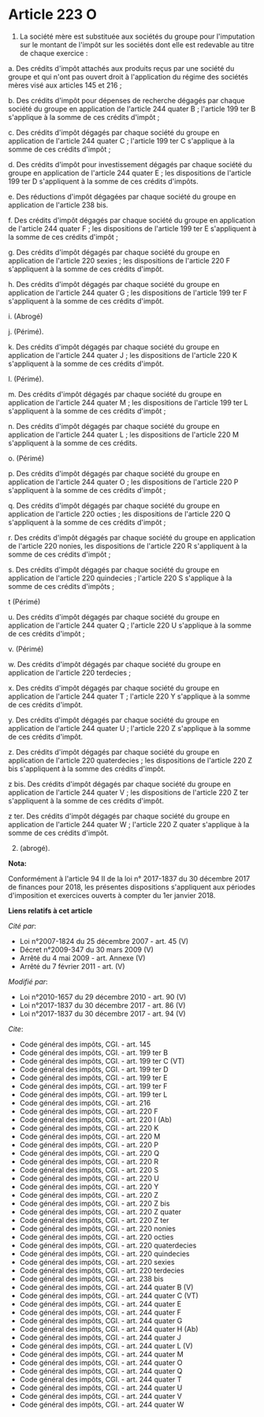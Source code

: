 # Article 223 O

1. La société mère est substituée aux sociétés du groupe pour l'imputation sur le montant de l'impôt sur les sociétés dont
elle est redevable au titre de chaque exercice :

a. Des crédits d'impôt attachés aux produits reçus par une société du groupe et qui n'ont pas ouvert droit à l'application du
régime des sociétés mères visé aux articles 145 et 216 ;

b. Des crédits d'impôt pour dépenses de recherche dégagés par chaque société du groupe en application de l'article 244 quater
B ; l'article 199 ter B s'applique à la somme de ces crédits d'impôt ;

c. Des crédits d'impôt dégagés par chaque société du groupe en application de l'article 244 quater C ; l'article 199 ter C
s'applique à la somme de ces crédits d'impôt ;

d. Des crédits d'impôt pour investissement dégagés par chaque société du groupe en application de l'article 244 quater E ;
les dispositions de l'article 199 ter D s'appliquent à la somme de ces crédits d'impôts.

e. Des réductions d'impôt dégagées par chaque société du groupe en application de l'article 238 bis.

f. Des crédits d'impôt dégagés par chaque société du groupe en application de l'article 244 quater F ; les dispositions de
l'article 199 ter E s'appliquent à la somme de ces crédits d'impôt ;

g. Des crédits d'impôt dégagés par chaque société du groupe en application de l'article 220 sexies ; les dispositions de
l'article 220 F s'appliquent à la somme de ces crédits d'impôt.

h. Des crédits d'impôt dégagés par chaque société du groupe en application de l'article 244 quater G ; les dispositions de
l'article 199 ter F s'appliquent à la somme de ces crédits d'impôt.

i. (Abrogé)

j. (Périmé).

k. Des crédits d'impôt dégagés par chaque société du groupe en application de l'article 244 quater J ; les dispositions de
l'article 220 K s'appliquent à la somme de ces crédits d'impôt.

l. (Périmé).

m. Des crédits d'impôt dégagés par chaque société du groupe en application de l'article 244 quater M ; les dispositions de
l'article 199 ter L s'appliquent à la somme de ces crédits d'impôt ;

n. Des crédits d'impôt dégagés par chaque société du groupe en application de l'article 244 quater L ; les dispositions de
l'article 220 M s'appliquent à la somme de ces crédits.

o. (Périmé)

p. Des crédits d'impôt dégagés par chaque société du groupe en application de l'article 244 quater O ; les dispositions de
l'article 220 P s'appliquent à la somme de ces crédits d'impôt ;

q. Des crédits d'impôt dégagés par chaque société du groupe en application de l'article 220 octies ; les dispositions de
l'article 220 Q s'appliquent à la somme de ces crédits d'impôt ;

r. Des crédits d'impôt dégagés par chaque société du groupe en application de l'article 220 nonies, les dispositions de
l'article 220 R s'appliquent à la somme de ces crédits d'impôt ;

s. Des crédits d'impôt dégagés par chaque société du groupe en application de l'article 220 quindecies ; l'article 220 S
s'applique à la somme de ces crédits d'impôts ;

t (Périmé)

u. Des crédits d'impôt dégagés par chaque société du groupe en application de l'article 244 quater Q ; l'article 220 U
s'applique à la somme de ces crédits d'impôt ;

v. (Périmé)

w. Des crédits d'impôt dégagés par chaque société du groupe en application de l'article 220 terdecies ;

x. Des crédits d'impôt dégagés par chaque société du groupe en application de l'article 244 quater T ; l'article 220 Y
s'applique à la somme de ces crédits d'impôt.

y. Des crédits d'impôt dégagés par chaque société du groupe en application de l'article 244 quater U ; l'article 220 Z
s'applique à la somme de ces crédits d'impôt.

z. Des crédits d'impôt dégagés par chaque société du groupe en application de l'article 220 quaterdecies ; les dispositions
de l'article 220 Z bis s'appliquent à la somme des crédits d'impôt.

z bis. Des crédits d'impôt dégagés par chaque société du groupe en application de l'article 244 quater V ; les dispositions
de l'article 220 Z ter s'appliquent à la somme de ces crédits d'impôt.

z ter. Des crédits d'impôt dégagés par chaque société du groupe en application de l'article 244 quater W ; l'article 220 Z
quater s'applique à la somme de ces crédits d'impôt.

2. (abrogé).

**Nota:**

Conformément à l'article 94 II de la loi n° 2017-1837 du 30 décembre 2017 de finances pour 2018, les présentes dispositions
s'appliquent aux périodes d'imposition et exercices ouverts à compter du 1er janvier 2018.

**Liens relatifs à cet article**

_Cité par_:

  - Loi n°2007-1824 du 25 décembre 2007 - art. 45 (V)
  - Décret n°2009-347 du 30 mars 2009 (V)
  - Arrêté du 4 mai 2009 - art. Annexe (V)
  - Arrêté du 7 février 2011 - art. (V)

_Modifié par_:

  - Loi n°2010-1657 du 29 décembre 2010 - art. 90 (V)
  - Loi n°2017-1837 du 30 décembre 2017 - art. 86 (V)
  - Loi n°2017-1837 du 30 décembre 2017 - art. 94 (V)

_Cite_:

  - Code général des impôts, CGI. - art. 145
  - Code général des impôts, CGI. - art. 199 ter B
  - Code général des impôts, CGI. - art. 199 ter C (VT)
  - Code général des impôts, CGI. - art. 199 ter D
  - Code général des impôts, CGI. - art. 199 ter E
  - Code général des impôts, CGI. - art. 199 ter F
  - Code général des impôts, CGI. - art. 199 ter L
  - Code général des impôts, CGI. - art. 216
  - Code général des impôts, CGI. - art. 220 F
  - Code général des impôts, CGI. - art. 220 I (Ab)
  - Code général des impôts, CGI. - art. 220 K
  - Code général des impôts, CGI. - art. 220 M
  - Code général des impôts, CGI. - art. 220 P
  - Code général des impôts, CGI. - art. 220 Q
  - Code général des impôts, CGI. - art. 220 R
  - Code général des impôts, CGI. - art. 220 S
  - Code général des impôts, CGI. - art. 220 U
  - Code général des impôts, CGI. - art. 220 Y
  - Code général des impôts, CGI. - art. 220 Z
  - Code général des impôts, CGI. - art. 220 Z bis
  - Code général des impôts, CGI. - art. 220 Z quater
  - Code général des impôts, CGI. - art. 220 Z ter
  - Code général des impôts, CGI. - art. 220 nonies
  - Code général des impôts, CGI. - art. 220 octies
  - Code général des impôts, CGI. - art. 220 quaterdecies
  - Code général des impôts, CGI. - art. 220 quindecies
  - Code général des impôts, CGI. - art. 220 sexies
  - Code général des impôts, CGI. - art. 220 terdecies
  - Code général des impôts, CGI. - art. 238 bis
  - Code général des impôts, CGI. - art. 244 quater B (V)
  - Code général des impôts, CGI. - art. 244 quater C (VT)
  - Code général des impôts, CGI. - art. 244 quater E
  - Code général des impôts, CGI. - art. 244 quater F
  - Code général des impôts, CGI. - art. 244 quater G
  - Code général des impôts, CGI. - art. 244 quater H (Ab)
  - Code général des impôts, CGI. - art. 244 quater J
  - Code général des impôts, CGI. - art. 244 quater L (V)
  - Code général des impôts, CGI. - art. 244 quater M
  - Code général des impôts, CGI. - art. 244 quater O
  - Code général des impôts, CGI. - art. 244 quater Q
  - Code général des impôts, CGI. - art. 244 quater T
  - Code général des impôts, CGI. - art. 244 quater U
  - Code général des impôts, CGI. - art. 244 quater V
  - Code général des impôts, CGI. - art. 244 quater W
